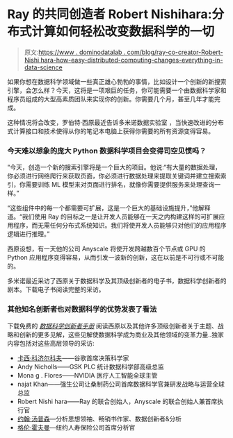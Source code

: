 # Ray 的共同创造者 Robert Nishihara:分布式计算如何轻松改变数据科学的一切

> 原文:[https://www . dominodatalab . com/blog/ray-co-creator-Robert-Nishi hara-how-easy-distributed-computing-changes-everything-in-data-science](https://www.dominodatalab.com/blog/ray-co-creator-robert-nishihara-how-easy-distributed-computing-changes-everything-in-data-science)

如果你想在数据科学领域做一些真正雄心勃勃的事情，比如设计一个创新的新搜索引擎，会怎么样？今天，这将是一项艰巨的任务，你可能需要一个由数据科学家和程序员组成的大型高素质团队来实现你的创新。你需要几个月，甚至几年才能完成。

这种情况将会改变，罗伯特·西原最近告诉多米诺数据实验室 ，当快速改进的分布式计算接口和技术使得从你的笔记本电脑上获得你需要的所有资源变得容易。

### 今天难以想象的庞大 Python 数据科学项目会变得司空见惯吗？

“今天，创造一个新的搜索引擎将是一个巨大的项目。他说:“有大量的数据处理，你必须进行网络爬行来获取页面，你必须进行数据处理来提取关键词并建立搜索索引，你需要训练 ML 模型来对页面进行排名，就像你需要提供服务来处理查询一样。”

“这些组件中的每一个都需要可扩展，这是一个巨大的基础设施提升，”他解释道。“我们使用 Ray 的目标之一是让开发人员能够在一天之内构建这样的可扩展应用程序，而无需任何分布式系统知识。我们将使开发人员能够只对他们的应用程序逻辑进行推理。”

西原设想，有一天他的公司 Anyscale 将使开发跨越数百个节点或 GPU 的 Python 应用程序变得容易，从而引发一波新的创新，这在以前是不可行或不可能的。

多米诺最近采访了西原关于数据科学及其顶级创新者的电子书，数据科学创新者的剧本[](https://www.dominodatalab.com/resources/data-science-innovators-playbook)。下载电子书阅读完整的采访。

### **其他知名创新者也对数据科学的优势发表了看法**

下载免费的 [*数据科学创新者手册*](https://www.dominodatalab.com/resources/data-science-innovators-playbook) 阅读西原以及其他许多顶级创新者关于主题、战略和创新的更多见解，这些见解使数据科学成为商业及其他领域的变革力量..独家内容包括对这些高层领导的采访:

*   [卡西·科济尔科夫](https://www.dominodatalab.com/blog/googles-kozyrkov-tells-rev-3-data-science-universe-is-expanding-and-incredible-mlops-tools-emerging)——谷歌首席决策科学家
*   Andy Nicholls——GSK PLC 统计数据科学部高级总监
*   Mona g . Flores——NVIDIA 医疗人工智能全球主管
*   najat Khan——强生公司让桑制药公司首席数据科学官兼研发战略与运营全球总监
*   Robert Nishi hara——Ray 的联合创始人，Anyscale 的联合创始人兼首席执行官
*   [约翰·汤普森](https://www.dominodatalab.com/blog/how-to-retain-your-data-scientists)—分析思想领袖、畅销书作家、数据创新者&分析
*   [格伦·霍夫曼](https://www.dominodatalab.com/blog/what-the-rise-of-data-science-in-insurance-says-about-the-profession-and-how-its-changing)—纽约人寿保险公司首席分析官